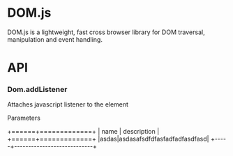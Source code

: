 DOM.js
======

DOM.js is a lightweight, fast cross browser library for DOM traversal, manipulation and event handling.

API
===

### Dom.addListener

Attaches javascript listener to the element

Parameters

+======+=============+
| name | description |
+======+=============+
|asdas|asdasafsdfdfasfadfadfasdfasd|
+-----+----------------------------+